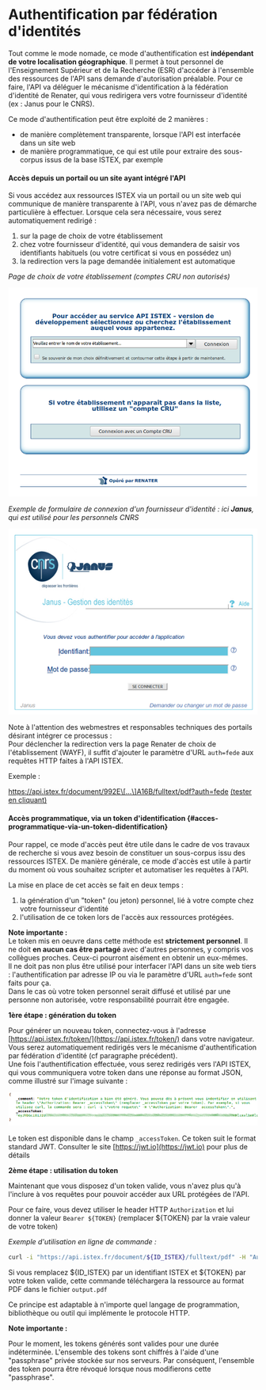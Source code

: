 # Authentification par fédération d'identités

Tout comme le mode nomade, ce mode d'authentification est **indépendant de votre localisation géographique**. Il permet à tout personnel de l'Enseignement Supérieur et de la Recherche \(ESR\) d'accéder à l'ensemble des ressources de l'API sans demande d'autorisation préalable. Pour ce faire, l'API va déléguer le mécanisme d'identification à la fédération d'identité de Renater, qui vous redirigera vers votre fournisseur d'identité \(ex : Janus pour le CNRS\).

Ce mode d'authentification peut être exploité de 2 manières :

* de manière complètement transparente, lorsque l'API est interfacée dans un site web
* de manière programmatique, ce qui est utile pour extraire des sous-corpus issus de la base ISTEX, par exemple

#### Accès depuis un portail ou un site ayant intégré l'API

Si vous accédez aux ressources ISTEX via un portail ou un site web qui communique de manière transparente à l'API, vous n'avez pas de démarche particulière à effectuer. Lorsque cela sera nécessaire, vous serez automatiquement redirigé :

1. sur la page de choix de votre établissement
2. chez votre fournisseur d'identité, qui vous demandera de saisir vos identifiants habituels \(ou votre certificat si vous en possédez un\)
3. la redirection vers la page demandée initialement est automatique

_Page de choix de votre établissement \(comptes CRU non autorisés\)_ 

![](../../.gitbook/assets/wayf.png)

_Exemple de formulaire de connexion d'un fournisseur d'identité : ici **Janus**, qui est utilisé pour les personnels CNRS_

![](../../.gitbook/assets/formjanus.png)

Note à l'attention des webmestres et responsables techniques des portails désirant intégrer ce processus :  
Pour déclencher la redirection vers la page Renater de choix de l'établissement \(WAYF\), il suffit d'ajouter le paramètre d'URL `auth=fede` aux requêtes HTTP faites à l'API ISTEX.

Exemple :

https://api.istex.fr/document/992E\[...\]A16B/fulltext/pdf?auth=fede [\(tester en cliquant\)](https://api.istex.fr/document/992E56BAD10B9224ACF077163203BA71860DA16B/fulltext/pdf?auth=fede)

#### Accès programmatique, via un token d'identification {#acces-programmatique-via-un-token-didentification}

Pour rappel, ce mode d'accès peut être utile dans le cadre de vos travaux de recherche si vous avez besoin de constituer un sous-corpus issu des ressources ISTEX. De manière générale, ce mode d'accès est utile à partir du moment où vous souhaitez scripter et automatiser les requêtes à l'API.

La mise en place de cet accès se fait en deux temps :

1. la génération d'un "token" \(ou jeton\) personnel, lié à votre compte chez votre fournisseur d'identité
2. l'utilisation de ce token lors de l'accès aux ressources protégées.

**Note importante :**  
 Le token mis en oeuvre dans cette méthode est **strictement personnel**. Il ne doit **en aucun cas être partagé** avec d'autres personnes, y compris vos collègues proches. Ceux-ci pourront aisément en obtenir un eux-mêmes.  
 Il ne doit pas non plus être utilisé pour interfacer l'API dans un site web tiers : l'authentification par adresse IP ou via le paramètre d'URL `auth=fede` sont faits pour ça.  
 Dans le cas où votre token personnel serait diffusé et utilisé par une personne non autorisée, votre responsabilité pourrait être engagée.

**1ère étape : génération du token**

Pour générer un nouveau token, connectez-vous à l'adresse [https://api.istex.fr/token/](https://api.istex.fr/token/) dans votre navigateur.  
 Vous serez automatiquement redirigés vers le mécanisme d'authentification par fédération d'identité \(cf paragraphe précédent\).  
 Une fois l'authentification effectuée, vous serez redirigés vers l'API ISTEX, qui vous communiquera votre token dans une réponse au format JSON, comme illustré sur l'image suivante :

![](../../.gitbook/assets/tokenjson.png)

Le token est disponible dans le champ `_accessToken`. Ce token suit le format standard JWT. Consulter le site [https://jwt.io](https://jwt.io) pour plus de détails

**2ème étape : utilisation du token**

Maintenant que vous disposez d'un token valide, vous n'avez plus qu'à l'inclure à vos requêtes pour pouvoir accéder aux URL protégées de l'API.

Pour ce faire, vous devez utiliser le header HTTP `Authorization` et lui donner la valeur `Bearer ${TOKEN}` \(remplacer ${TOKEN} par la vraie valeur de votre token\)

_Exemple d'utilisation en ligne de commande :_

```bash
curl -i "https://api.istex.fr/document/${ID_ISTEX}/fulltext/pdf" -H "Authorization: Bearer ${TOKEN}" -o output.pdf
```

Si vous remplacez ${ID\_ISTEX} par un identifiant ISTEX et ${TOKEN} par votre token valide, cette commande téléchargera la ressource au format PDF dans le fichier `output.pdf`

Ce principe est adaptable à n'importe quel langage de programmation, bibliothèque ou outil qui implémente le protocole HTTP.

**Note importante :**

Pour le moment, les tokens générés sont valides pour une durée indéterminée. L'ensemble des tokens sont chiffrés à l'aide d'une "passphrase" privée stockée sur nos serveurs. Par conséquent, l'ensemble des token pourra être révoqué lorsque nous modifierons cette "passphrase".

